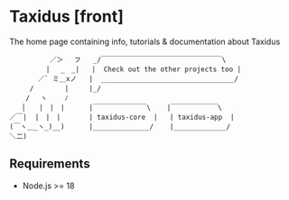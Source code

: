 # Taxidus [front]

The home page containing info, tutorials & documentation about Taxidus

```text
          ／＞　 フ   _/￣￣￣￣￣￣￣￣￣￣￣￣￣￣￣￣￣￣\
         | 　_　_|   |  Check out the other projects too |
       ／` ミ＿xノ   |  _________________________________/
     /　　　　 |     |_/
    /　 ヽ　　 ﾉ     
   │　　|　|　|      |￣￣￣￣￣￣￣￣\    |￣￣￣￣￣￣￣\
／￣|  |　|　|       | taxidus-core  |   | taxidus-app  |
(￣ヽ＿_ヽ_)__)      |______________/    |_____________/
＼二)
```

## Requirements

- Node.js >= 18
